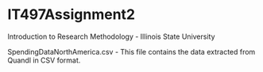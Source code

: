 IT497Assignment2
================

Introduction to Research Methodology - Illinois State University

SpendingDataNorthAmerica.csv - This file contains the data extracted from Quandl in CSV format.
